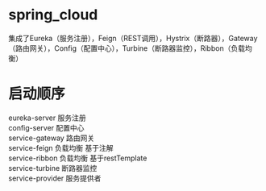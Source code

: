 # spring_cloud
集成了Eureka（服务注册），Feign（REST调用），Hystrix（断路器），Gateway（路由网关），Config（配置中心），Turbine（断路器监控），Ribbon（负载均衡）





# 启动顺序
eureka-server 服务注册  
config-server 配置中心  
service-gateway 路由网关  
service-feign 负载均衡 基于注解  
service-ribbon 负载均衡 基于restTemplate  
service-turbine 断路器监控  
service-provider 服务提供者  
